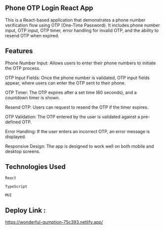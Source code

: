 ## Phone OTP Login React App

This is a React-based application that demonstrates a phone number verification flow using OTP (One-Time Password). It includes phone number input, OTP input, OTP timer, error handling for invalid OTP, and the ability to resend OTP when expired.

## Features

Phone Number Input: Allows users to enter their phone numbers to initiate the OTP process.

OTP Input Fields: Once the phone number is validated, OTP input fields appear, where users can enter the OTP sent to their phone.

OTP Timer: The OTP expires after a set time (60 seconds), and a countdown timer is shown.

Resend OTP: Users can request to resend the OTP if the timer expires.

OTP Validation: The OTP entered by the user is validated against a pre-defined OTP.

Error Handling: If the user enters an incorrect OTP, an error message is displayed.

Responsive Design: The app is designed to work well on both mobile and desktop screens.

## Technologies Used

    React

    TypeScript

    MUI

## Deploy Link :

https://wonderful-gumption-75c393.netlify.app/
